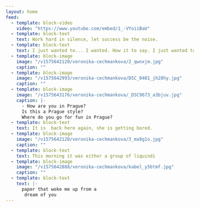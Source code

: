 ```yaml
---
layout: home
feed:
  - template: block-video
    video: "https://www.youtube.com/embed/1_-VYoiiBaU"
  - template: block-text
    text: Work hard in silence, let success be the noise.
  - template: block-text
    text: I just wanted to... I wanted. How it to say. I just wanted to say, that…
  - template: block-image
    image: "/v1575642120/veronika-cechmankova/2_qwnxjm.jpg"
    caption: ""
  - template: block-image
    image: "/v1575642993/veronika-cechmankova/DSC_0401_jh28hy.jpg"
    caption: ""
  - template: block-image
    image: "/v1575643176/veronika-cechmankova/_DSC9673_a3bjuv.jpg"
    caption: |-
      - How are you in Prague?
      Is this a Prague style?
      Where do you go for fun in Prague?
  - template: block-text
    text: It is  back here again, she is getting bored.
  - template: block-image
    image: "/v1575642120/veronika-cechmankova/3_ma9g1o.jpg"
    caption: ""
  - template: block-text
    text: This morning it was either a group of liquindi
  - template: block-image
    image: "/v1575642888/veronika-cechmankova/kabel_y5btmf.jpg"
    caption: ""
  - template: block-text
    text: |-
      paper that woke me up from a
       dream of you
---
```

